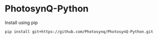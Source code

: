 # PhotosynQ-Python

Install using pip
```bash
pip install git+https://github.com/Photosynq/PhotosynQ-Python.git
```

